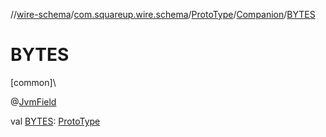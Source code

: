 //[wire-schema](../../../../index.md)/[com.squareup.wire.schema](../../index.md)/[ProtoType](../index.md)/[Companion](index.md)/[BYTES](-b-y-t-e-s.md)

# BYTES

[common]\

@[JvmField](https://kotlinlang.org/api/latest/jvm/stdlib/kotlin.jvm/-jvm-field/index.html)

val [BYTES](-b-y-t-e-s.md): [ProtoType](../index.md)
